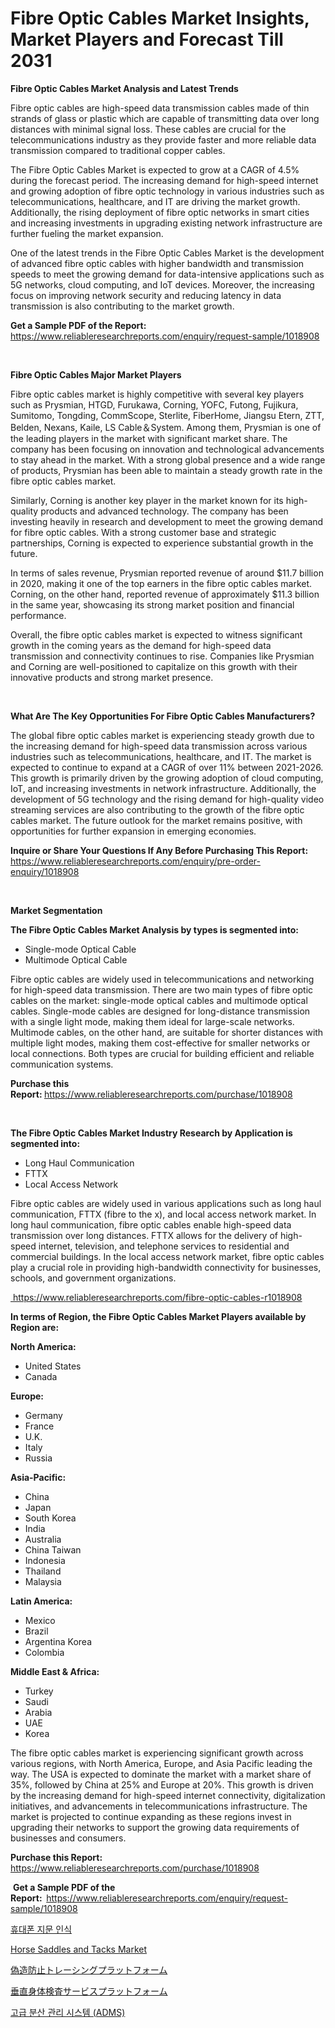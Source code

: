 <p><h1>Fibre Optic Cables Market Insights, Market Players and Forecast Till 2031</h1></p><p><strong>Fibre Optic Cables Market Analysis and Latest Trends</strong></p>
<p><p>Fibre optic cables are high-speed data transmission cables made of thin strands of glass or plastic which are capable of transmitting data over long distances with minimal signal loss. These cables are crucial for the telecommunications industry as they provide faster and more reliable data transmission compared to traditional copper cables.</p><p>The Fibre Optic Cables Market is expected to grow at a CAGR of 4.5% during the forecast period. The increasing demand for high-speed internet and growing adoption of fibre optic technology in various industries such as telecommunications, healthcare, and IT are driving the market growth. Additionally, the rising deployment of fibre optic networks in smart cities and increasing investments in upgrading existing network infrastructure are further fueling the market expansion.</p><p>One of the latest trends in the Fibre Optic Cables Market is the development of advanced fibre optic cables with higher bandwidth and transmission speeds to meet the growing demand for data-intensive applications such as 5G networks, cloud computing, and IoT devices. Moreover, the increasing focus on improving network security and reducing latency in data transmission is also contributing to the market growth.</p></p>
<p><strong>Get a Sample PDF of the Report:&nbsp;</strong> <a href="https://www.reliableresearchreports.com/enquiry/request-sample/1018908">https://www.reliableresearchreports.com/enquiry/request-sample/1018908</a></p>
<p>&nbsp;</p>
<p><strong>Fibre Optic Cables Major Market Players</strong></p>
<p><p>Fibre optic cables market is highly competitive with several key players such as Prysmian, HTGD, Furukawa, Corning, YOFC, Futong, Fujikura, Sumitomo, Tongding, CommScope, Sterlite, FiberHome, Jiangsu Etern, ZTT, Belden, Nexans, Kaile, LS Cable＆System. Among them, Prysmian is one of the leading players in the market with significant market share. The company has been focusing on innovation and technological advancements to stay ahead in the market. With a strong global presence and a wide range of products, Prysmian has been able to maintain a steady growth rate in the fibre optic cables market.</p><p>Similarly, Corning is another key player in the market known for its high-quality products and advanced technology. The company has been investing heavily in research and development to meet the growing demand for fibre optic cables. With a strong customer base and strategic partnerships, Corning is expected to experience substantial growth in the future.</p><p>In terms of sales revenue, Prysmian reported revenue of around $11.7 billion in 2020, making it one of the top earners in the fibre optic cables market. Corning, on the other hand, reported revenue of approximately $11.3 billion in the same year, showcasing its strong market position and financial performance.</p><p>Overall, the fibre optic cables market is expected to witness significant growth in the coming years as the demand for high-speed data transmission and connectivity continues to rise. Companies like Prysmian and Corning are well-positioned to capitalize on this growth with their innovative products and strong market presence.</p></p>
<p>&nbsp;</p>
<p><strong>What Are The Key Opportunities For Fibre Optic Cables Manufacturers?</strong></p>
<p><p>The global fibre optic cables market is experiencing steady growth due to the increasing demand for high-speed data transmission across various industries such as telecommunications, healthcare, and IT. The market is expected to continue to expand at a CAGR of over 11% between 2021-2026. This growth is primarily driven by the growing adoption of cloud computing, IoT, and increasing investments in network infrastructure. Additionally, the development of 5G technology and the rising demand for high-quality video streaming services are also contributing to the growth of the fibre optic cables market. The future outlook for the market remains positive, with opportunities for further expansion in emerging economies.</p></p>
<p><strong>Inquire or Share Your Questions If Any Before Purchasing This Report:</strong> <a href="https://www.reliableresearchreports.com/enquiry/pre-order-enquiry/1018908">https://www.reliableresearchreports.com/enquiry/pre-order-enquiry/1018908</a></p>
<p>&nbsp;</p>
<p><strong>Market Segmentation</strong></p>
<p><strong>The Fibre Optic Cables Market Analysis by types is segmented into:</strong></p>
<p><ul><li>Single-mode Optical Cable</li><li>Multimode Optical Cable</li></ul></p>
<p><p>Fibre optic cables are widely used in telecommunications and networking for high-speed data transmission. There are two main types of fibre optic cables on the market: single-mode optical cables and multimode optical cables. Single-mode cables are designed for long-distance transmission with a single light mode, making them ideal for large-scale networks. Multimode cables, on the other hand, are suitable for shorter distances with multiple light modes, making them cost-effective for smaller networks or local connections. Both types are crucial for building efficient and reliable communication systems.</p></p>
<p><strong>Purchase this Report:&nbsp;</strong><a href="https://www.reliableresearchreports.com/purchase/1018908">https://www.reliableresearchreports.com/purchase/1018908</a></p>
<p>&nbsp;</p>
<p><strong>The Fibre Optic Cables Market Industry Research by Application is segmented into:</strong></p>
<p><ul><li>Long Haul Communication</li><li>FTTX</li><li>Local Access Network</li></ul></p>
<p><p>Fibre optic cables are widely used in various applications such as long haul communication, FTTX (fibre to the x), and local access network market. In long haul communication, fibre optic cables enable high-speed data transmission over long distances. FTTX allows for the delivery of high-speed internet, television, and telephone services to residential and commercial buildings. In the local access network market, fibre optic cables play a crucial role in providing high-bandwidth connectivity for businesses, schools, and government organizations.</p></p>
<p><a href="https://www.reliableresearchreports.com/fibre-optic-cables-r1018908">&nbsp;https://www.reliableresearchreports.com/fibre-optic-cables-r1018908</a></p>
<p><strong>In terms of Region, the Fibre Optic Cables Market Players available by Region are:</strong></p>
<p>
    <p> <strong> North America: </strong>
        <ul>
            <li>United States</li>
            <li>Canada</li>
        </ul>
        </p> 
    <p> <strong> Europe: </strong>
        <ul>
            <li>Germany</li>
            <li>France</li>
            <li>U.K.</li>
            <li>Italy</li>
            <li>Russia</li>
        </ul>
        </p> 
    <p> <strong> Asia-Pacific: </strong>
        <ul>
            <li>China</li>
            <li>Japan</li>
            <li>South Korea</li>
            <li>India</li>
            <li>Australia</li>
            <li>China Taiwan</li>
            <li>Indonesia</li>
            <li>Thailand</li>
            <li>Malaysia</li>
        </ul>
        </p> 
    <p> <strong> Latin America: </strong>
        <ul>
            <li>Mexico</li>
            <li>Brazil</li>
            <li>Argentina Korea</li>
            <li>Colombia</li>
        </ul>
        </p> 
    <p> <strong> Middle East & Africa: </strong>
        <ul>
            <li>Turkey</li>
            <li>Saudi</li>
            <li>Arabia</li>
            <li>UAE</li>
            <li>Korea</li>
        </ul>
    </p>
    </p>
<p><p>The fibre optic cables market is experiencing significant growth across various regions, with North America, Europe, and Asia Pacific leading the way. The USA is expected to dominate the market with a market share of 35%, followed by China at 25% and Europe at 20%. This growth is driven by the increasing demand for high-speed internet connectivity, digitalization initiatives, and advancements in telecommunications infrastructure. The market is projected to continue expanding as these regions invest in upgrading their networks to support the growing data requirements of businesses and consumers.</p></p>
<p><strong>Purchase this Report: </strong><a href="https://www.reliableresearchreports.com/purchase/1018908">https://www.reliableresearchreports.com/purchase/1018908</a></p>
<p>&nbsp;<strong>Get a Sample PDF of the Report:&nbsp;&nbsp;</strong><a href="https://www.reliableresearchreports.com/enquiry/request-sample/1018908">https://www.reliableresearchreports.com/enquiry/request-sample/1018908</a></p>
<p><strong></strong></p>
<p><p><a href="https://medium.com/@darrickdibbert2022/%ED%9C%B4%EB%8C%80-%EC%A0%84%ED%99%94-%EC%A7%80%EB%AC%B8-%EC%9D%B8%EC%8B%9D-%EC%8B%9C%EC%9E%A5%EC%9D%80-%EC%8B%9C%EC%9E%A5-%EC%A0%90%EC%9C%A0%EC%9C%A8-%EA%B7%9C%EB%AA%A8-%EB%B0%8F-2031%EB%85%84%EA%B9%8C%EC%A7%80-%EC%98%88%EC%83%81%EB%90%98%EB%8A%94-%EC%98%88%EC%B8%A1%EC%97%90-%EC%A4%91%EC%A0%90%EC%9D%84-%EB%91%A1%EB%8B%88%EB%8B%A4-016b9e3b3648">휴대폰 지문 인식</a></p><p><a href="https://issuu.com/reportprime-2/docs/horse-saddles-and-tacks-market-size-2030.pptx">Horse Saddles and Tacks Market</a></p><p><a href="https://medium.com/@dixiegrimes2023/%E5%8F%8D%E5%81%BD%E9%80%A0%E3%83%88%E3%83%AC%E3%83%BC%E3%82%B7%E3%83%B3%E3%82%B0%E3%83%97%E3%83%A9%E3%83%83%E3%83%88%E3%83%95%E3%82%A9%E3%83%BC%E3%83%A0%E5%B8%82%E5%A0%B4%E3%82%A4%E3%83%B3%E3%82%B5%E3%82%A4%E3%83%88-%E5%B8%82%E5%A0%B4%E3%83%88%E3%83%AC%E3%83%B3%E3%83%89-%E6%88%90%E9%95%B7-2024%E5%B9%B4%E3%81%8B%E3%82%892031%E5%B9%B4%E3%81%BE%E3%81%A7%E3%81%AE%E4%BA%88%E6%B8%AC-7345fa4eeb11">偽造防止トレーシングプラットフォーム</a></p><p><a href="https://medium.com/@kaiyaahoney54645/%E5%9E%82%E7%9B%B4%E4%BD%93%E6%A0%BC%E6%A4%9C%E6%9F%BB%E3%82%B5%E3%83%BC%E3%83%93%E3%82%B9%E3%83%97%E3%83%A9%E3%83%83%E3%83%88%E3%83%95%E3%82%A9%E3%83%BC%E3%83%A0%E5%B8%82%E5%A0%B4-%E6%88%90%E5%8A%9F%E3%81%99%E3%82%8B%E3%83%93%E3%82%B8%E3%83%8D%E3%82%B9%E6%88%A6%E7%95%A5%E3%81%AE%E9%8D%B52031%E5%B9%B4%E3%81%BE%E3%81%A7%E3%81%AE%E4%BA%88%E6%B8%AC-671b3c4cf62a">垂直身体検査サービスプラットフォーム</a></p><p><a href="https://medium.com/@kylevasquez266/%EA%B3%A0%EA%B8%89-%EB%B6%84%EC%82%B0-%EA%B4%80%EB%A6%AC-%EC%8B%9C%EC%8A%A4%ED%85%9C-adms-%EC%8B%9C%EC%9E%A5-%EC%8B%9C%EC%9E%A5-cagr-%EC%8B%9C%EC%9E%A5-%EB%8F%99%ED%96%A5-%EB%B0%8F-%EC%84%B1%EC%9E%A5-%EC%A0%84%EB%9E%B5%EC%97%90-%EB%8C%80%ED%95%9C-%ED%86%B5%EC%B0%B0%EB%A0%A5-bf77fb7ccff3">고급 분산 관리 시스템 (ADMS)</a></p></p>